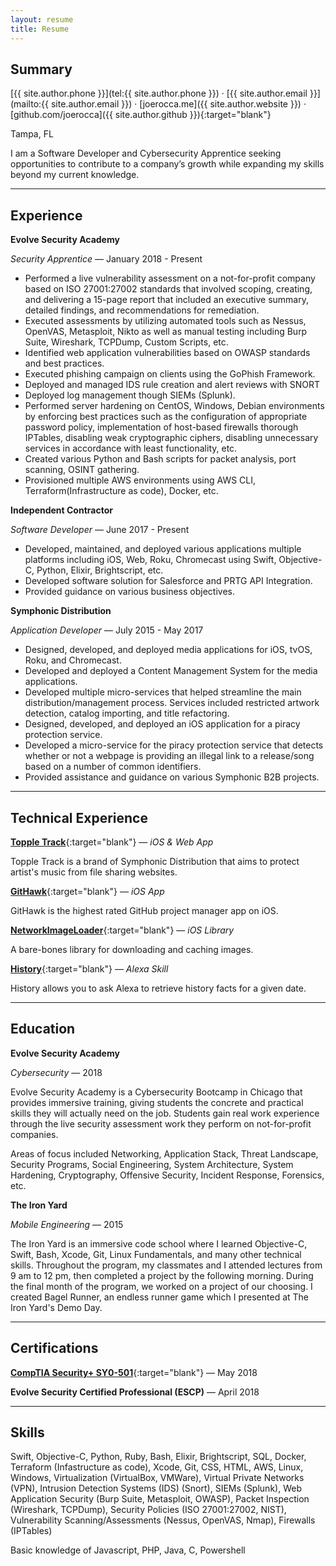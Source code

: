 ```yaml
---
layout: resume
title: Resume
---
```


Summary
-------

[{{ site.author.phone }}](tel:{{ site.author.phone }}) &middot; [{{ site.author.email }}](mailto:{{ site.author.email }}) &middot; [joerocca.me]({{ site.author.website }}) &middot; [github.com/joerocca]({{ site.author.github }}){:target="blank"}

Tampa, FL

I am a Software Developer and Cybersecurity Apprentice seeking opportunities to contribute to a company’s growth while expanding my skills beyond my current knowledge.

***

Experience
----------

**Evolve Security Academy**

*Security Apprentice* — January 2018 - Present


* Performed a live vulnerability assessment on a not-for-profit company based on ISO 27001:27002 standards that involved scoping, creating, and delivering a 15-page report that included an executive summary, detailed findings, and recommendations for remediation.
* Executed assessments by utilizing automated tools such as Nessus, OpenVAS, Metasploit, Nikto as well as manual testing including Burp Suite, Wireshark, TCPDump, Custom Scripts, etc.
* Identified web application vulnerabilities based on OWASP standards and best practices.
* Executed phishing campaign on clients using the GoPhish Framework.
* Deployed and managed IDS rule creation and alert reviews with SNORT
* Deployed log management though SIEMs (Splunk).
* Performed server hardening on CentOS, Windows, Debian environments by enforcing best practices such as the configuration of appropriate password policy, implementation of host-based firewalls thorough IPTables, disabling weak cryptographic ciphers, disabling unnecessary services in accordance with least functionality, etc.
* Created various Python and Bash scripts for packet analysis, port scanning, OSINT gathering.
* Provisioned multiple AWS environments using AWS CLI, Terraform(Infrastructure as code), Docker, etc.

**Independent Contractor**

*Software Developer* — June 2017 - Present

* Developed, maintained, and deployed various applications multiple platforms including iOS, Web, Roku, Chromecast using Swift, Objective-C, Python, Elixir, Brightscript, etc.
* Developed software solution for Salesforce and PRTG API Integration.
* Provided guidance on various business objectives.

**Symphonic Distribution**

*Application Developer* — July 2015 - May 2017

* Designed, developed, and deployed media applications for iOS, tvOS, Roku, and Chromecast.
* Developed and deployed a Content Management System for the media applications.
* Developed multiple micro-services that helped streamline the main distribution/management process. Services included restricted artwork detection, catalog importing, and title refactoring.
* Designed, developed, and deployed an iOS application for a piracy protection service.
* Developed a micro-service for the piracy protection service that detects whether or not a webpage is providing an illegal link to a release/song based on a number of common identifiers.
* Provided assistance and guidance on various Symphonic B2B projects.

***

Technical Experience
--------------------

[**Topple Track**](https://itunes.apple.com/us/app/topple-track/id1121866705?mt=8){:target="blank"} — *iOS & Web App*

Topple Track is a brand of Symphonic Distribution that aims to protect artist's music from file sharing websites.

[**GitHawk**](https://github.com/GitHawkApp/GitHawk){:target="blank"} — *iOS App*

GitHawk is the highest rated GitHub project manager app on iOS.

[**NetworkImageLoader**](https://github.com/joerocca/NetworkImageLoader){:target="blank"} — *iOS Library*

A bare-bones library for downloading and caching images.

[**History**](https://www.amazon.com/dp/B01FOR95WC){:target="blank"} — *Alexa Skill*

History allows you to ask Alexa to retrieve history facts for a given date.

***

Education
---------

**Evolve Security Academy**

*Cybersecurity* — 2018

Evolve Security Academy is a Cybersecurity Bootcamp in Chicago that provides immersive training, giving students the concrete and practical skills they will actually need on the job. Students gain real work experience through the live security assessment work they perform on not-for-profit companies.

Areas of focus included Networking, Application Stack, Threat Landscape, Security Programs, Social Engineering, System Architecture, System Hardening, Cryptography, Offensive Security, Incident Response, Forensics, etc.

**The Iron Yard**

*Mobile Engineering* — 2015

The Iron Yard is an immersive code school where I learned Objective-C, Swift, Bash, Xcode, Git, Linux Fundamentals, and many other technical skills. Throughout the program, my classmates and I attended lectures from 9 am to 12 pm, then completed a project by the following morning. During the final month of the program, we worked on a project of our choosing. I created Bagel Runner, an endless runner game which I presented at The Iron Yard's Demo Day.

***

Certifications
--------------

[**CompTIA Security+ SY0-501**](https://www.certmetrics.com/comptia/public/verification.aspx?code=HP6GZS0XQQP6F4GE){:target="blank"} — May 2018

**Evolve Security Certified Professional (ESCP)** — April 2018

***

Skills
------

Swift, Objective-C, Python, Ruby, Bash, Elixir, Brightscript, SQL, Docker, Terraform (Infastructure as code), Xcode, Git, CSS, HTML, AWS, Linux, Windows, Virtualization (VirtualBox, VMWare), Virtual Private Networks (VPN), Intrusion Detection Systems (IDS) (Snort), SIEMs (Splunk), Web Application Security (Burp Suite, Metasploit, OWASP), Packet Inspection (Wireshark, TCPDump), Security Policies (ISO 27001:27002, NIST), Vulnerability Scanning/Assessments (Nessus, OpenVAS, Nmap), Firewalls (IPTables)

Basic knowledge of Javascript, PHP, Java, C, Powershell